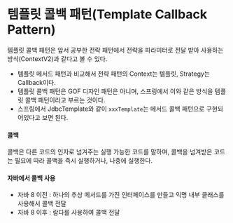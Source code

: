 # 템플릿 콜백 패턴(Template Callback Pattern)

템플릿 콜백 패턴은 앞서 공부한 전략 패턴에서 전략을 파라미터로 전달 받아 사용하는 방식(ContextV2)과 같다고 볼 수 있다.

- 템플릿 메서드 패턴과 비교해서 전략 패턴의 Context는 템플릿, Strategy는 Callback이다.
- 템플릿 콜백 패턴은 GOF 디자인 패턴은 아니며, 스프링에서 이와 같은 방식을 템플릿 콜백 패턴이라고 부르는 것이다.
- 스프링에서 JdbcTemplate와 같이  `xxxTemplate`는 메서드 콜백 패턴으로 구현되어있다고 보면 된다.

#### 콜백

콜백은 다른 코드의 인자로 넘겨주는 실행 가능한 코드를 말하며, 콜백을 넘겨받은 코드는 필요에 따라 콜백을 즉시 실행하거나, 나중에 실행한다.

#### 자바에서 콜백 사용

- 자바 8 이전 : 하나의 추상 메서드를 가진 인터페이스를 만들고 익명 내부 클래스를 사용해서 콜백 전달
- 자바 8 이후 : 람다를 사용하여 콜백 전달



